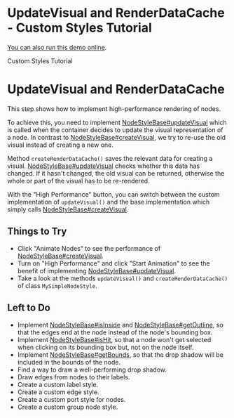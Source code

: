 <!--
 //////////////////////////////////////////////////////////////////////////////
 // @license
 // This file is part of yFiles for HTML 2.5.0.3.
 // Use is subject to license terms.
 //
 // Copyright (c) 2000-2023 by yWorks GmbH, Vor dem Kreuzberg 28,
 // 72070 Tuebingen, Germany. All rights reserved.
 //
 //////////////////////////////////////////////////////////////////////////////
-->
# UpdateVisual and RenderDataCache - Custom Styles Tutorial

[You can also run this demo online](https://live.yworks.com/demos/02-tutorial-custom-styles/03-update-visual-and-render-data-cache/index.html).

Custom Styles Tutorial

# UpdateVisual and RenderDataCache

This step shows how to implement high-performance rendering of nodes.

To achieve this, you need to implement [NodeStyleBase#updateVisual](https://docs.yworks.com/yfileshtml/#/api/NodeStyleBase#updateVisual) which is called when the container decides to update the visual representation of a node. In contrast to [NodeStyleBase#createVisual](https://docs.yworks.com/yfileshtml/#/api/NodeStyleBase#createVisual), we try to re-use the old visual instead of creating a new one.

Method `createRenderDataCache()` saves the relevant data for creating a visual. [NodeStyleBase#updateVisual](https://docs.yworks.com/yfileshtml/#/api/NodeStyleBase#updateVisual) checks whether this data has changed. If it hasn't changed, the old visual can be returned, otherwise the whole or part of the visual has to be re-rendered.

With the "High Performance" button, you can switch between the custom implementation of `updateVisual()` and the base implementation which simply calls [NodeStyleBase#createVisual](https://docs.yworks.com/yfileshtml/#/api/NodeStyleBase#createVisual).

## Things to Try

- Click "Animate Nodes" to see the performance of [NodeStyleBase#createVisual](https://docs.yworks.com/yfileshtml/#/api/NodeStyleBase#createVisual).
- Turn on "High Performance" and click "Start Animation" to see the benefit of implementing [NodeStyleBase#updateVisual](https://docs.yworks.com/yfileshtml/#/api/NodeStyleBase#updateVisual).
- Take a look at the methods `updateVisual()` and `createRenderDataCache()` of class `MySimpleNodeStyle`.

## Left to Do

- Implement [NodeStyleBase#isInside](https://docs.yworks.com/yfileshtml/#/api/NodeStyleBase#isInside) and [NodeStyleBase#getOutline](https://docs.yworks.com/yfileshtml/#/api/NodeStyleBase#getOutline), so that the edges end at the node instead of the node's bounding box.
- Implement [NodeStyleBase#isHit](https://docs.yworks.com/yfileshtml/#/api/NodeStyleBase#isHit), so that a node won't get selected when clicking on its bounding box but, not on the node itself.
- Implement [NodeStyleBase#getBounds](https://docs.yworks.com/yfileshtml/#/api/NodeStyleBase#getBounds), so that the drop shadow will be included in the bounds of the node.
- Find a way to draw a well-performing drop shadow.
- Draw edges from nodes to their labels.
- Create a custom label style.
- Create a custom edge style.
- Create a custom port style for nodes.
- Create a custom group node style.
